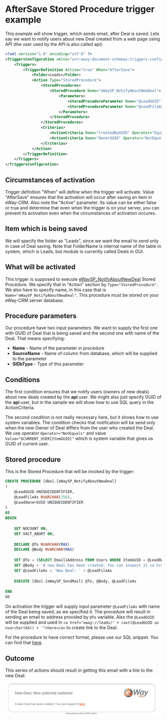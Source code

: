 # AfterSave Stored Procedure trigger example
This example will show trigger, which sends email, after Deal is saved. Lets say we want to notify users about new Deal created from a web page using API (the user used by the API is also called api):

```xml
<?xml version="1.0" encoding="utf-8" ?>
<TriggersConfiguration xmlns="urn:eway:document-schemas:triggers-configuration">
    <Triggers>
        <TriggerDefinition Active="true" When="AfterSave">
            <Folder>Leads</Folder>
            <Action Type="StoredProcedure">
                <StoredProcedures>
                    <StoredProcedure Name="eWaySP_NotifyAboutNewDeal">
                        <Parameters>
                            <StoredProcedureParameter Name="@LeadGUID" SourceName="ItemGUID" SqlDbType="UniqueIdentifier" />
                            <StoredProcedureParameter Name="@LeadFileAs" SourceName="FileAs" SqlDbType="NVarChar" />
                        </Parameters>
                    </StoredProcedure>
                </StoredProcedures>
                <Criterias>
                    <ActionCriteria Name="CreatedByGUID" Operator="Equals" Value="SQL#SELECT U.[ItemGUID] FROM [Users] U WHERE U.[UserName] = 'api'" />
                    <ActionCriteria Name="OwnerGUID" Operator="NotEquals" Value="$CURRENT_USER[ItemGUID]" />
                </Criterias>
            </Action>
        </TriggerDefinition>
    </Triggers>
</TriggersConfiguration>
```

## Circumstances of activation
Trigger definition "When" will define when the trigger will activate. Value "AfterSave" ensures that the activation will occur after saving an item in eWay-CRM. Also note the "Active" parameter. Its value can be either false or true and determine that  even when the trigger is on your server, you can prevent its activation even when the circumstances of activation occures.

## Item which is being saved
We will specify the folder as "Leads", since we want the email to send only in case of Deal saving. Note that FolderName is internal name of the table in system, which is Leads, but module is currently called Deals in GUI.

## What will be activated
This trigger is supposed to execute [eWaySP_NotifyAboutNewDeal](https://github.com/eway-crm/triggers/blob/master/TriggerDefinition/AfterSave/eWaySP_NotifyAboutNewDeal.sql) Stored Procedure. We specify that in "Action" section by `Type="StoredProcedure"`. We also have to specify name, in this case that is `Name="eWaySP_NotifyAboutNewDeal"`. This procedure must be stored on your eWay-CRM server database.

## Procedure parameters
Our procedure have two input parameters. We want to supply the first one with GUID of Deal that is being saved and the second one with name of the Deal. That means specifying:

* **Name** - Name of the parameter in procedure
* **SourceName** - Name of column from database, which will be supplied to the parameter
* **SlDbType** - Type of this parameter

## Conditions
The first condition ensures that we notify users (owners of new deals) about new deals created by the **api** user. We might also just specify GUID of the **api** user, but in the sample we will show how to use SQL query in the ActionCriteria.

The second condition is not really necessary here, but it shows how to use system variables. The condition checks that notification will be send only when the new Owner of Deal differs from the user who created the Deal. We use operator `Operator="NotEquals"` and value `Value="$CURRENT_USER[ItemGUID]"` which is system variable that gives us GUID of current user.

## Stored procedure
This is the Stored Procedure that will be invoked by the trigger:

```SQL
CREATE PROCEDURE [dbo].[eWaySP_NotifyAboutNewDeal]
(
	@LeadGUID UNIQUEIDENTIFIER,
	@LeadFileAs NVARCHAR(256),
	@LeadOwnerGUID UNIQUEIDENTIFIER
)
AS
BEGIN

	SET NOCOUNT ON;
	SET XACT_ABORT ON;

	DECLARE @To NVARCHAR(MAX)
	DECLARE @Body NVARCHAR(MAX)

	SET @To = (SELECT Email1Address FROM Users WHERE ItemGUID = @LeadOwnerGUID)
	SET @Body = 'A new Deal has been created. You can inspect it <a href="eway://Leads/' + CAST(@LeadGUID AS CHAR(36)) + '">here</a>.';
	SET @LeadFileAs = 'New Deal: ' + @LeadFileAs

	EXECUTE [dbo].[eWaySP_SendMail] @To, @Body, @LeadFileAs

END
GO
```

On activation the trigger will supply input parameter `@LeadFileAs` with name of the Deal being saved, as we specified it. The procedure will result in sending an email to address provided by `@To` variable. Also the `@LeadGUID` will be supplied and used in `<a href="eway://leads/' + cast(@LeadGUID as nvarchar(64)) + '">here</a>` to create link to the Deal.

For the procedure to have correct format, please use our SQL snippet. You can find that [here](https://github.com/eway-crm/Snippets).

## Outcome
This series of actions should result in getting this email with a link to the new Deal:
![email](Email.png)